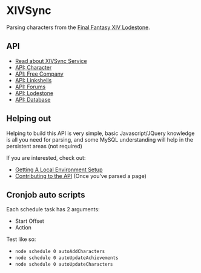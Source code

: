 # XIVSync

Parsing characters from the [Final Fantasy XIV Lodestone](http://na.finalfantasyxiv.com/lodestone/).

## API

- [Read about XIVSync Service](docs/docs_service.md)
- [API: Character](docs/api_characters.md)
- [API: Free Company](docs/api_freecompany.md)
- [API: Linkshells](docs/api_linkshells.md)
- [API: Forums](docs/api_forums.md)
- [API: Lodestone](docs/api_lodestone.md)
- [API: Database](docs/api_database.md)


## Helping out

Helping to build this API is very simple, basic Javascript/JQuery knowledge is all you need for parsing, and some MySQL understanding will help in the persistent areas (not required)

If you are interested, check out:
- [Getting A Local Environment Setup](docs/docs_setup.md)
- [Contributing to the API](docs/docs_contribute.md) (Once you've parsed a page)

## Cronjob auto scripts

Each schedule task has 2 arguments:

- Start Offset
- Action

Test like so:

- `node schedule 0 autoAddCharacters`
- `node schedule 0 autoUpdateAchievements`
- `node schedule 0 autoUpdateCharacters`
